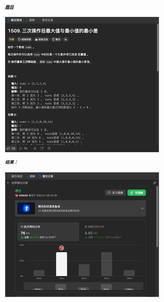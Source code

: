 ##### [题目](https://leetcode.cn/problems/minimum-difference-between-largest-and-smallest-value-in-three-moves/description/)
![pic](img.png)
##### 结果：
![pic](result.png)